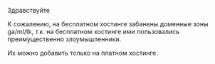 Здравствуйте

К сожалению, на бесплатном хостинге забанены доменные зоны ga/ml/tk, т.к. на бесплатном хостинге ими пользовались преимущественно злоумышленники.

Их можно добавить только на платном хостинге.